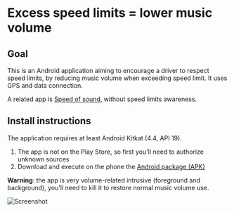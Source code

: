 # Excess speed limits = lower music volume
## Goal
This is an Android application aiming to encourage a driver to respect speed limits, by reducing music volume when exceeding speed limit. It uses GPS and data connection.

A related app is [Speed of sound](https://github.com/jpeddicord/speedofsound), without speed limits awareness.

## Install instructions
The application requires at least Android Kitkat (4.4, API 19). 

1. The app is not on the Play Store, so first you'll need to authorize unknown sources
2. Download and execute on the phone the [Android package (APK)](https://github.com/glae/exceed_speed_limits_then_lower_music/releases)

**Warning**: the app is very volume-related intrusive (foreground and background), you'll need to kill it to restore normal music volume use.


![Screenshot](https://github.com/glae/exceed_speed_limits_then_lower_music/blob/master/screenshot.png)
